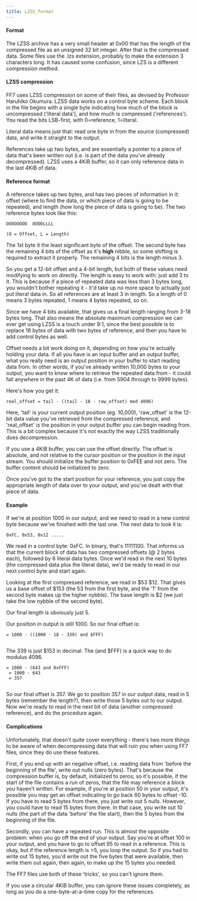 ```yaml
---
title: LZSS_format
---
```


#### Format

The LZSS archive has a very small header at 0x00 that has the length of the compressed file as an unsigned 32 bit integer. After that is the compressed data. Some files use the .lzs extension, probably to make the extension 3 characters long. It has caused some confusion, since LZS is a different compression method.

#### LZSS compression

FF7 uses LZSS compression on some of their files, as devised by Professor Haruhiko Okumura. LZSS data works on a control byte scheme. Each block in the file begins with a single byte indicating how much of the block is uncompressed ('literal data'), and how much is compressed ('references'). You read the bits LSB-first, with 0=reference, 1=literal.

Literal data means just that: read one byte in from the source (compressed) data, and write it straight to the output.

References take up two bytes, and are essentially a pointer to a piece of data that's been written out (i.e. is part of the data you've already decompressed). LZSS uses a 4KiB buffer, so it can only reference data in the last 4KiB of data.

#### Reference format

A reference takes up two bytes, and has two pieces of information in it: offset (where to find the data, or which piece of data is going to be repeated), and length (how long the piece of data is going to be). The two reference bytes look like this:

`OOOOOOOO  OOOOLLLL`  
  
`(O = Offset, L = Length)`

The 1st byte it the least significant byte of the offset. The second byte has the remaining 4 bits of the offset as it's **high** nibble, so some shifting is required to extract it properly. The remaining 4 bits is the length minus 3.

So you get a 12-bit offset and a 4-bit length, but both of these values need modifying to work on directly. The length is easy to work with: just add 3 to it. This is because if a piece of repeated data was less than 3 bytes long, you wouldn't bother repeating it - it'd take up no more space to actually just put literal data in. So all references are at least 3 in length. So a length of 0 means 3 bytes repeated, 1 means 4 bytes repeated, so on.

Since we have 4 bits available, that gives us a final length ranging from 3-18 bytes long. That also means the absolute maximum compression we can ever get using LZSS is a touch under 9:1, since the best possible is to replace 18 bytes of data with two bytes of reference, and then you have to add control bytes as well.

Offset needs a bit work doing on it, depending on how you're actually holding your data. If all you have is an input buffer and an output buffer, what you really need is an output position in your buffer to start reading data from. In other words, if you've already written 10,000 bytes to your output, you want to know where to retrieve the repeated data from - it could fall anywhere in the past 4K of data (i.e. from 5904 through to 9999 bytes).

Here's how you get it:

`real_offset = tail - ((tail - 18 - raw_offset) mod 4096)`

Here, 'tail' is your current output position (eg. 10,000), 'raw\_offset' is the 12-bit data value you've retrieved from the compressed reference, and 'real\_offset' is the position in your output buffer you can begin reading from. This is a bit complex because it's not exactly the way LZSS traditionally does decompression.

If you use a 4KiB buffer, you can use the offset directly. The offset is absolute, and not relative to the cursor position or the position in the input stream. You should initialize the buffer position to 0xFEE and not zero. The buffer content should be initialized to zero.

Once you've got to the start position for your reference, you just copy the appropriate length of data over to your output, and you've dealt with that piece of data.

#### Example

If we're at position 1000 in our output, and we need to read in a new control byte because we've finished with the last one. The next data to look it is:

`0xFC, 0x53, 0x12 .....`

We read in a control byte: 0xFC. In binary, that's 11111100. That informs us that the current block of data has two compressed offsets (@ 2 bytes each), followed by 6 literal data bytes. Once we'd read in the next 10 bytes (the compressed data plus the literal data), we'd be ready to read in our next control byte and start again.

Looking at the first compressed reference, we read in $53 $12. That gives us a base offset of $153 (the 53 from the first byte, and the '1' from the second byte makes up the higher nybble). The base length is $2 (we just take the low nybble of the second byte).

Our final length is obviously just 5.

Our position in output is still 1000. So our final offset is:

`= 1000 - ((1000 - 18 - 339) and $FFF)`  
` `

The 339 is just $153 in decimal. The (and $FFF) is a quick way to do modulus 4096.

`= 1000 - (643 and 0xFFF)`  
` = 1000 - 643`  
` = 357`  
` `

So our final offset is 357. We go to position 357 in our output data, read in 5 bytes (remember the length?), then write those 5 bytes out to our output. Now we're ready to read in the next bit of data (another compressed reference), and do the procedure again.

#### Complications

Unfortunately, that doesn't quite cover everything - there's two more things to be aware of when decompressing data that will ruin you when using FF7 files, since they do use these features.

First, if you end up with an negative offset, i.e. reading data from 'before the beginning of the file', write out nulls (zero bytes). That's because the compression buffer is, by default, initialized to zeros; so it's possible, if the start of the file contains a run of zeros, that the file may reference a block you haven't written. For example, if you're at position 50 in your output, it's possible you may get an offset indicating to go back 60 bytes to offset -10. If you have to read 5 bytes from there, you just write out 5 nulls. However, you could have to read 15 bytes from there. In that case, you write out 10 nulls (the part of the data 'before' the file start), then the 5 bytes from the beginning of the file.

Secondly, you can have a repeated run. This is almost the opposite problem: when you go off the end of your output. Say you're at offset 100 in your output, and you have to go to offset 95 to read in a reference. This is okay, but if the reference length is &gt;5, you loop the output. So if you had to write out 15 bytes, you'd write out the five bytes that were available, then write them out again, then again, to make up the 15 bytes you needed.

The FF7 files use both of these 'tricks', so you can't ignore them.

If you use a circular 4KiB buffer, you can ignore these issues completely, as long as you do a one-byte-at-a-time copy for the references.
